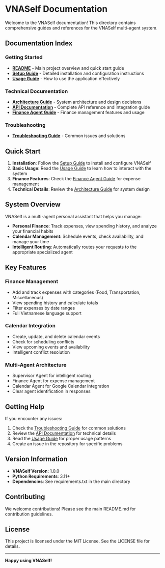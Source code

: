 # VNASelf Documentation

Welcome to the VNASelf documentation! This directory contains comprehensive guides and references for the VNASelf multi-agent system.

## Documentation Index

### Getting Started
- **[README](../README.md)** - Main project overview and quick start guide
- **[Setup Guide](SETUP.md)** - Detailed installation and configuration instructions
- **[Usage Guide](USAGE.md)** - How to use the application effectively

### Technical Documentation
- **[Architecture Guide](ARCHITECTURE.md)** - System architecture and design decisions
- **[API Documentation](API.md)** - Complete API reference and integration guide
- **[Finance Agent Guide](FINANCE_AGENT.md)** - Finance management features and usage

### Troubleshooting
- **[Troubleshooting Guide](TROUBLESHOOTING.md)** - Common issues and solutions

## Quick Start

1. **Installation**: Follow the [Setup Guide](SETUP.md) to install and configure VNASelf
2. **Basic Usage**: Read the [Usage Guide](USAGE.md) to learn how to interact with the system
3. **Finance Features**: Check the [Finance Agent Guide](FINANCE_AGENT.md) for expense management
4. **Technical Details**: Review the [Architecture Guide](ARCHITECTURE.md) for system design

## System Overview

VNASelf is a multi-agent personal assistant that helps you manage:

- **Personal Finance**: Track expenses, view spending history, and analyze your financial habits
- **Calendar Management**: Schedule events, check availability, and manage your time
- **Intelligent Routing**: Automatically routes your requests to the appropriate specialized agent

## Key Features

### Finance Management
- Add and track expenses with categories (Food, Transportation, Miscellaneous)
- View spending history and calculate totals
- Filter expenses by date ranges
- Full Vietnamese language support

### Calendar Integration
- Create, update, and delete calendar events
- Check for scheduling conflicts
- View upcoming events and availability
- Intelligent conflict resolution

### Multi-Agent Architecture
- Supervisor Agent for intelligent routing
- Finance Agent for expense management
- Calendar Agent for Google Calendar integration
- Clear agent identification in responses

## Getting Help

If you encounter any issues:

1. Check the [Troubleshooting Guide](TROUBLESHOOTING.md) for common solutions
2. Review the [API Documentation](API.md) for technical details
3. Read the [Usage Guide](USAGE.md) for proper usage patterns
4. Create an issue in the repository for specific problems

## Version Information

- **VNASelf Version**: 1.0.0
- **Python Requirements**: 3.11+
- **Dependencies**: See requirements.txt in the main directory

## Contributing

We welcome contributions! Please see the main README.md for contribution guidelines.

## License

This project is licensed under the MIT License. See the LICENSE file for details.

---

**Happy using VNASelf!**